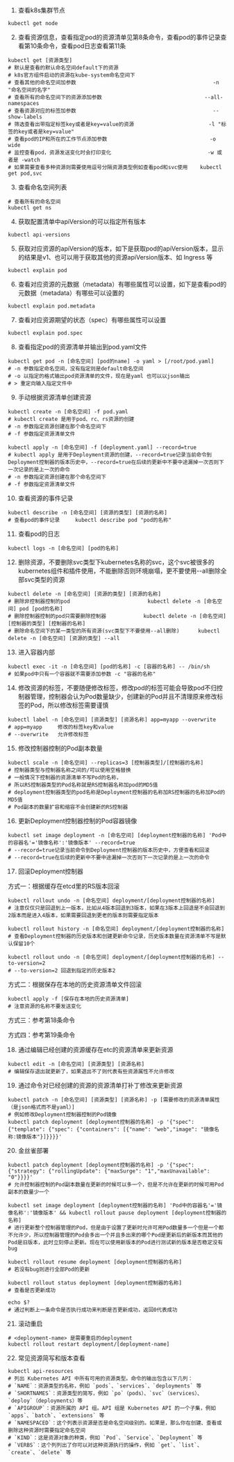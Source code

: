 1. 查看k8s集群节点
~~~shell
kubectl get node
~~~

2. 查看资源信息，查看指定pod的资源清单见第8条命令，查看pod的事件记录查看第10条命令，查看pod日志查看第11条
~~~shell
kubectl get [资源类型]
# 默认是查看的默认命名空间default下的资源
# k8s官方组件启动的资源在kube-system命名空间下
# 查看其他的命名空间加参数                                            -n "命名空间的名字"
# 查看所有的命名空间下的资源添加参数​                                 --all-namespaces
# 查看资源对应的标签加参数                                            --show-labels
# 筛选查看出带指定标签key或者是key=value的资源                        -l "标签的key或者是key=value"
# 查看pod的IP和所在的工作节点添加参数                                 -o wide
# 监控查看pod，资源发送变化时会打印变化                               -w 或者是 -watch  
# 如果需要查看多种资源则需要使用逗号分隔资源类型例如查看pod和svc使用    kubectl get pod,svc
~~~

3. 查看命名空间列表
~~~shell
# 查看所有的命名空间
kubectl get ns
~~~

4. 获取配置清单中apiVersion的可以指定所有版本
~~~shell
kubectl api-versions
~~~
 
5. 获取对应资源的apiVersion的版本，如下是获取pod的apiVersion版本，显示的结果是v1、也可以用于获取其他的资源apiVersion版本、如 Ingress 等
~~~shell
kubectl explain pod
~~~
 
6. 查看对应资源的元数据（metadata）有哪些属性可以设置，如下是查看pod的元数据（metadata）有哪些可以设置的
~~~shell
kubectl explain pod.metadata
~~~
 

7. 查看对应资源期望的状态（spec）有哪些属性可以设置
~~~shell
kubectl explain pod.spec 
~~~ 

8. 查看指定pod的资源清单并输出到pod.yaml文件

~~~shell
kubectl get pod -n [命名空间] [pod的name] -o yaml > [/root/pod.yaml]
# -n 参数指定命名空间，没有指定则是default命名空间
# -o 以指定的格式输出pod资源清单的文件，现在是yaml 也可以以json输出
# > 重定向输入指定文件中
~~~
 
9. 手动根据资源清单创建资源

~~~shell
kubectl create -n [命名空间] -f pod.yaml
# kubectl create 是用于pod、rc、rs资源的创建
# -n 参数指定资源创建在那个命名空间下
# -f 参数指定资源清单文件

kubectl apply -n [命名空间] -f [deployment.yaml] --record=true
# kubectl apply 是用于Deployment资源的创建，--record=true记录当前命令到Deployment控制器的版本历史中，--record=true在后续的更新中不要中途漏掉一次否则下一次记录的是上一次的命令
# -n 参数指定资源创建在那个命名空间下
# -f 参数指定资源清单文件
~~~
 

10. 查看资源的事件记录

~~~shell
kubectl describe -n [命名空间] [资源的类型] [资源的名称]
# 查看pod的事件记录     kubectl describe pod "pod的名称"
~~~
 

11. 查看pod的日志

~~~shell
kubectl logs -n [命名空间] [pod的名称]
~~~
 

12. 删除资源，不要删除svc类型下kubernetes名称的svc，这个svc被很多的kubernetes组件和插件使用，不能删除否则环境崩塌，更不要使用--all删除全部svc类型的资源

~~~shell
kubectl delete -n [命名空间] [资源的类型] [资源的名称]
# 删除非控制器控制的pod                         kubectl delete -n [命名空间] pod [pod的名称]
# 删除控制器控制的pod只需要删除控制器            kubectl delete -n [命名空间] [控制器的类型] [控制器的名称]
# 删除命名空间下的某一类型的所有资源(svc类型下不要使用--all删除)      kubectl delete -n [命名空间] [资源的类型] --all  
~~~
 

13. 进入容器内部

~~~shell
kubectl exec -it -n [命名空间] [pod的名称] -c [容器的名称] -- /bin/sh
# 如果pod中只有一个容器就不需要添加参数 -c "容器的名称"
~~~
 

14. 修改资源的标签，不要随便修改标签，修改pod的标签可能会导致pod不归控制器管理，控制器会认为Pod数量缺少，创建新的Pod并且不清理原来修改标签的Pod，所以修改标签需要谨慎
~~~shell
kubectl label -n [命名空间] [资源类型] [资源名称] app=myapp --overwrite
# app=myapp     修改的标签key和value
# --overwrite   允许修改标签
~~~
 

15. 修改控制器控制的Pod副本数量

~~~shell
kubectl scale -n [命名空间] --replicas=3 [控制器类型]/[控制器的名称]
# 控制器类型与控制器名称之间的/可以使用空格替换
# 一般情况下控制器的资源清单不写Pod的名称，
# 所以RS控制器类型的Pod名称就是RS控制器名称加pod的MD5值
# deployment控制器类型的pod名称是Deployment控制器的名称加RS控制器的名称加Pod的MD5值
# Pod副本的数量扩容和缩容不会创建新的RS控制器
~~~
 

16. 更新Deployment控制器控制的Pod容器镜像

~~~shell
kubectl set image deployment -n [命名空间] [deployment控制器的名称] 'Pod中的容器名'='镜像名称':'镜像版本' --record=true
# --record=true记录当前命令到Deployment控制器的版本历史中，方便查看和回滚
# --record=true在后续的更新中不要中途漏掉一次否则下一次记录的是上一次的命令
~~~
 

17. 回滚Deployment控制器

方式一：根据缓存在etcd里的RS版本回滚
~~~shell
kubectl rollout undo -n [命名空间] deployment/[deployment控制器的名称]
# 注意仅仅只是回退到上一版本，比如从4版本回退到3版本，如果在3版本上回退是不会回退到2版本而是进入4版本，如果需要回退到更老的版本则需要指定版本

kubectl rollout history -n [命名空间] deployment/[deployment控制器的名称] 
# 查看Deployment控制器的历史版本和创建更新命令记录，历史版本数量在资源清单不写是默认保留10个

kubectl rollout undo -n [命名空间] deployment/[deployment控制器的名称] --to-version=2 
# --to-version=2 回退到指定的历史版本2

~~~
方式二：根据保存在本地的历史资源清单文件回滚
~~~shell
kubectl apply -f [保存在本地的历史资源清单]
# 注意资源的名称不要发送变化
~~~
方式三：参考第18条命令

方式四：参考第19条命令

18. 通过编辑已经创建的资源缓存在etc的资源清单来更新资源

~~~shell
kubectl edit -n [命名空间] [资源类型] [资源名称]
# 编辑保存退出就更新了，如果退出不了则代表有些资源属性不允许修改
~~~
 
19. 通过命令对已经创建的资源的资源清单打补丁修改来更新资源

~~~shell
kubectl patch -n [命名空间] [资源类型] [资源名称] -p [需要修改的资源清单属性（是json格式而不是yaml）]
# 例如修改Deployment控制器控制的Pod镜像
kubectl patch deployment [deployment控制器的名称] -p '{"spec": {"template": {"spec": {"containers": [{"name": "web","image": "镜像名称:镜像版本"}]}}}}'
~~~
 

20. 金丝雀部署
~~~shell
kubectl patch deployment [deployment控制器的名称] -p '{"spec": {"strategy": {"rollingUpdate": {"maxSurge": "1","maxUnavailable": "0"}}}}'
# 允许控制器控制的Pod副本数量在更新的时候可以多一个，但是不允许在更新的时候可用Pod副本的数量少一个

kubectl set image deployment [deployment控制器的名称] 'Pod中的容器名'='镜像名称':'镜像版本' && kubectl rollout pause deployment [deployment控制器的名称]
# 进行更新整个控制器管理的Pod，但是由于设置了更新时允许可用Pod数量多一个但是一个都不允许少，所以控制器管理的Pod会多出一个并且多出来的哪个Pod是更新后的新版本而其他的Pod是旧版本，此时立刻停止更新。现在可以使用新版本的Pod进行测试新的版本是否稳定没有bug

kubectl rollout resume deployment [deployment控制器的名称]
# 若没有bug则进行全部Pod的更新

kubectl rollout status deployment [deployment控制器的名称]
# 查看是否更新成功

echo $?
# 通过判断上一条命令是否执行成功来判断是否更新成功，返回0代表成功

~~~
 

21. 滚动重启
~~~shell
# <deployment-name> 是需要重启的deployment
kubectl rollout restart deployment/[deployment-name]
~~~
 
22. 常见资源简写和版本查看
~~~shell
kubectl api-resources
# 列出 Kubernetes API 中所有可用的资源类型。命令的输出包含以下几列：
# `NAME`：资源类型的名称，例如 `pods`、`services`、`deployments` 等
# `SHORTNAMES`：资源类型的简写，例如 `po`（pods）、`svc`（services）、`deploy`（deployments）等
# `APIGROUP`：资源所属的 API 组。API 组是 Kubernetes API 的一个子集，例如 `apps`、`batch`、`extensions` 等
# `NAMESPACED`：这个列表示资源是否是命名空间级别的。如果是，那么你在创建、查看或删除这种资源时需要指定命名空间
# `KIND`：这是资源对象的种类，例如 `Pod`、`Service`、`Deployment` 等
# `VERBS`：这个列列出了你可以对这种资源执行的操作，例如 `get`、`list`、`create`、`delete` 等
~~~
